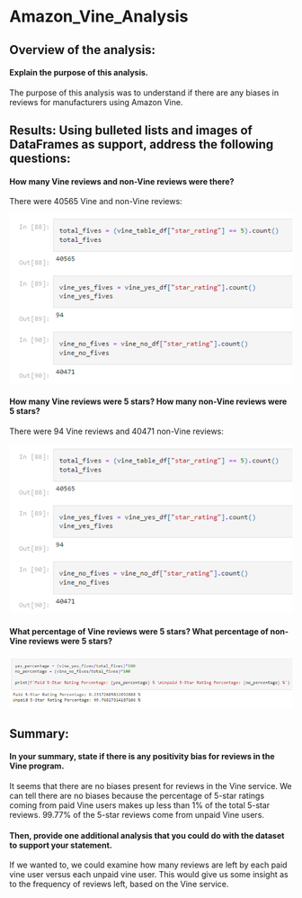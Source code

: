 # Amazon_Vine_Analysis

## Overview of the analysis: 
#### Explain the purpose of this analysis.

The purpose of this analysis was to understand if there are any biases in reviews for manufacturers using Amazon Vine.

## Results: Using bulleted lists and images of DataFrames as support, address the following questions:
#### How many Vine reviews and non-Vine reviews were there?

There were 40565 Vine and non-Vine reviews:

![Vine and Non Vine Reviews](https://github.com/jmalauss/Amazon_Vine_Analysis/blob/main/Vine%20and%20Non%20Vine%20Reviews.png)

#### How many Vine reviews were 5 stars? How many non-Vine reviews were 5 stars?

There were 94 Vine reviews and 40471 non-Vine reviews:

![Vine and Non Vine Review](https://github.com/jmalauss/Amazon_Vine_Analysis/blob/main/Vine%20and%20Non%20Vine%20Reviews.png)

#### What percentage of Vine reviews were 5 stars? What percentage of non-Vine reviews were 5 stars?

![Percentages](https://github.com/jmalauss/Amazon_Vine_Analysis/blob/main/5%20Star%20Percentages.png)

## Summary: 
#### In your summary, state if there is any positivity bias for reviews in the Vine program. 

It seems that there are no biases present for reviews in the Vine service. We can tell there are no biases because the percentage of 5-star ratings coming from paid Vine users makes up less than 1% of the total 5-star reviews. 99.77% of the 5-star reviews come from unpaid Vine users.

#### Then, provide one additional analysis that you could do with the dataset to support your statement.

If we wanted to, we could examine how many reviews are left by each paid vine user versus each unpaid vine user. This would give us some insight as to the frequency of reviews left, based on the Vine service.
